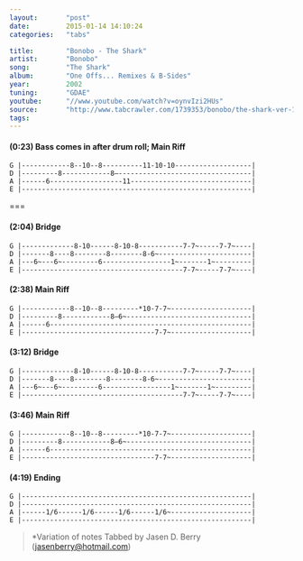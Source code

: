 ```yaml
---
layout:       "post"
date:         2015-01-14 14:10:24
categories:   "tabs"

title:        "Bonobo - The Shark"
artist:       "Bonobo"
song:         "The Shark"
album:        "One Offs... Remixes & B-Sides"
year:         2002
tuning:       "GDAE"
youtube:      "//www.youtube.com/watch?v=oynvIzi2HUs"
source:       "http://www.tabcrawler.com/1739353/bonobo/the-shark-ver-1"
tags:         
---
```


#### (0:23) Bass comes in after drum roll; Main Riff

```
G |------------8--10--8----------11-10-10-------------------|
D |---------8------------8—---------------------------------|
A |------6------------------11------------------------------|
E |---------------------------------------------------------|
```

===

#### (2:04) Bridge
```
G |-------------8-10------8-10-8-----------7-7~-----7-7~----|
D |-------8----8--------8--------8-6~-----------------------|
A |---6~---6~---------6-----------------1~-------1~---------|
E |----------------------------------------7-7~-----7-7~----|
```

#### (2:38) Main Riff
```
G |------------8--10--8---------*10-7-7~--------------------|
D |---------8------------8—6~-------------------------------|
A |------6--------------------------------------------------|
E |---------------------------------7-7~--------------------|
```

#### (3:12) Bridge
```
G |-------------8-10------8-10-8-----------7-7~-----7-7~----|
D |-------8----8--------8--------8-6~-----------------------|
A |---6~---6~---------6-----------------1~-------1~---------|
E |----------------------------------------7-7~-----7-7~----|
```

#### (3:46) Main Riff
```
G |------------8--10--8---------*10-7-7~--------------------|
D |---------8------------8—6~-------------------------------|
A |------6--------------------------------------------------|
E |---------------------------------7-7~--------------------|
```

#### (4:19) Ending
```
G |---------------------------------------------------------|
D |---------------------------------------------------------|
A |------1/6------1/6------1/6------1/6~--------------------|
E |---------------------------------------------------------|
```

> *Variation of notes
> Tabbed by Jasen D. Berry (jasenberry@hotmail.com)